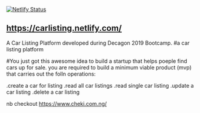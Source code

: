 [![Netlify Status](https://api.netlify.com/api/v1/badges/501a2b90-59c6-4d52-9260-3d6f780c6afe/deploy-status)](https://app.netlify.com/sites/carlisting/deploys)

## https://carlisting.netlify.com/ ##

A Car Listing Platform developed during Decagon 2019 Bootcamp.
#a car listing platform

#You just got this awesome idea to build a startup that helps poeple find cars up for sale. you are required to build a minimum viable product (mvp) that carries out the folln operations:

.create a car for listing
.read all car listings
.read single car listing
.update a car listing 
.delete a car listing

nb checkout https://www.cheki.com.ng/

